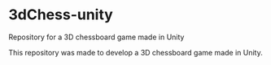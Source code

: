 # 3dChess-unity
Repository for a 3D chessboard game made in Unity

This repository was made to develop a 3D chessboard game made in Unity.
